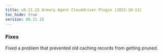 ```yaml
---
title: v0.11.15 Armory Agent Clouddriver Plugin (2022-10-11)
toc_hide: true
version: 00.11.15
---
```


### Fixes
Fixed a problem that prevented old caching records from getting pruned.